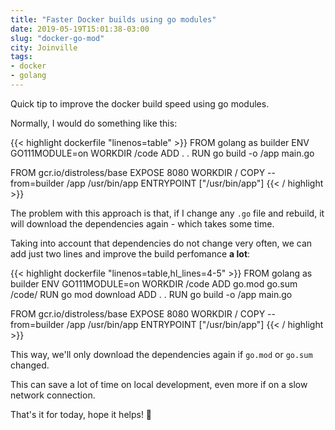 ```yaml
---
title: "Faster Docker builds using go modules"
date: 2019-05-19T15:01:38-03:00
slug: "docker-go-mod"
city: Joinville
tags:
- docker
- golang
---
```


Quick tip to improve the docker build speed using go modules.

<!--more-->

Normally, I would do something like this:

{{< highlight dockerfile "linenos=table" >}}
FROM golang as builder
ENV GO111MODULE=on
WORKDIR /code
ADD . .
RUN go build -o /app main.go

FROM gcr.io/distroless/base
EXPOSE 8080
WORKDIR /
COPY --from=builder /app /usr/bin/app
ENTRYPOINT ["/usr/bin/app"]
{{< / highlight >}}

The problem with this approach is that, if I change any `.go` file and rebuild,
it will download the dependencies again - which takes some time.

Taking into account that dependencies do not change very often, we can
add just two lines and improve the build perfomance **a lot**:

{{< highlight dockerfile "linenos=table,hl_lines=4-5" >}}
FROM golang as builder
ENV GO111MODULE=on
WORKDIR /code
ADD go.mod go.sum /code/
RUN go mod download
ADD . .
RUN go build -o /app main.go

FROM gcr.io/distroless/base
EXPOSE 8080
WORKDIR /
COPY --from=builder /app /usr/bin/app
ENTRYPOINT ["/usr/bin/app"]
{{< / highlight >}}

This way, we'll only download the dependencies again if `go.mod` or `go.sum`
changed.

This can save a lot of time on local development, even more if on a slow
network connection.

That's it for today, hope it helps! 🤟
